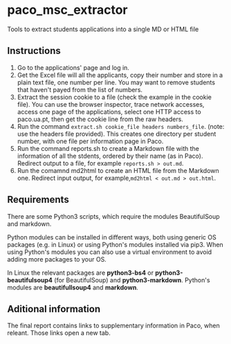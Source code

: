 # paco_msc_extractor
Tools to extract students applications into a single MD or HTML file

## Instructions

1. Go to the applications' page and log in.
2. Get the Excel file will all the applicants, copy their number and store in a plain text file, one number per line. You may want to remove students that haven't payed from the list of numbers.
3. Extract the session cookie to a file (check the example in the cookie file). You can use the browser inspector, trace network accesses, access one page of the applications, select one HTTP access to paco.ua.pt, then get the cookie line from the raw headers.
4. Run the command `extract.sh cookie_file headers numbers_file`. (note: use the headers file provided).
This creates one directory per student number, with one file per information page in Paco.
5. Run the command reports.sh to create a Markdown file with the information of all the stdents, ordered by their name (as in Paco). Redirect output to a file, for example `reports.sh > out.md`.
6. Run the comamnd md2html to create an HTML file from the Markdown one. Redirect input output, for example,`md2html < out.md > out.html`.

## Requirements

There are some Python3 scripts, which require the modules BeautifulSoup and markdown.

Python modules can be installed in different ways, both using generic OS packages (e.g. in Linux) or using Python's modules installed via pip3.
When using Python's modules you can also use a virtual environment to avoid adding more packages to your OS.

In Linux the relevant packages are **python3-bs4** or **python3-beautifulsoup4** (for BeautifulSoup) and **python3-markdown**.
Python's modules are **beautifullsoup4** and **markdown**.

## Aditional information

The final report contains links to supplementary information in Paco, when releant. Those links open a new tab.

